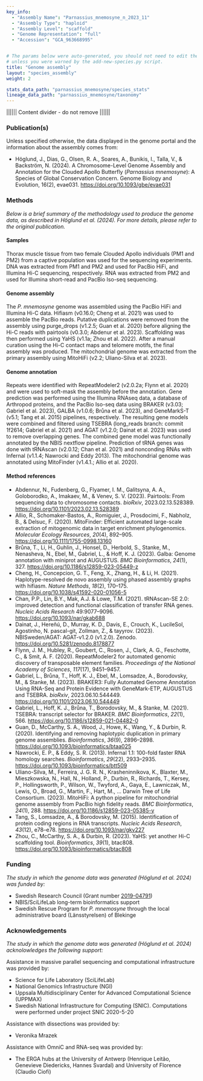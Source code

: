 ```yaml
---
key_info:
  - "Assembly Name": "Parnassius_mnemosyne_n_2023_11"
  - "Assembly Type": "haploid"
  - "Assembly Level": "scaffold"
  - "Genome Representation": "full"
  - "Accession": "GCA_963668995"


# The params below were auto-generated, you should not need to edit them...
# unless you were warned by the add-new-species.py script.
title: "Genome assembly"
layout: "species_assembly"
weight: 2

stats_data_path: "parnassius_mnemosyne/species_stats"
lineage_data_path: "parnassius_mnemosyne/taxonomy"
---
```


|||||| Content divider - do not remove ||||||

### Publication(s)

Unless specified otherwise, the data displayed in the genome portal and the information about the assembly comes from:

- Höglund, J., Dias, G., Olsen, R. A., Soares, A., Bunikis, I., Talla, V., & Backström, N. (2024). A Chromosome-Level Genome Assembly and Annotation for the Clouded Apollo Butterfly (*Parnassius mnemosyne*): A Species of Global Conservation Concern. Genome Biology and Evolution, 16(2), evae031. <https://doi.org/10.1093/gbe/evae031>

### Methods

*Below is a brief summary of the methodology used to produce the genome data, as described in Höglund et al. (2024). For more details, please refer to the original publication.*

#### Samples

Thorax muscle tissue from two female Clouded Apollo individuals (PM1 and PM2) from a captive population was used for the sequencing experiments. DNA was extracted from PM1 and PM2 and used for PacBio HiFi, and Illumina Hi-C sequencing, respectively. RNA was extracted from PM2 and used for Illumina short-read and PacBio Iso-seq sequencing.

#### Genome assembly

The *P. mnemosyne* genome was assembled using the PacBio HiFi and Illumina Hi-C data. Hifiasm (v0.16.0; Cheng et al. 2021) was used to assemble the PacBio reads. Putative duplications were removed from the assembly using purge_drops (v1.2.5; Guan et al. 2020) before aligning the Hi-C reads with pairtools (v0.3.0; Abdenur et al. 2023). Scaffolding was then performed using YaHS (v1.1a; Zhou et al. 2022). After a manual curation using the Hi-C contact maps and telomere motifs, the final assembly was produced. The mitochondrial genome was extracted from the primary assembly using MitoHiFi (v2.2; Uliano-Silva et al. 2023).

#### Genome annotation

Repeats were identified with RepeatModeler2 (v2.0.2a; Flynn et al. 2020) and were used to soft-mask the assembly before the annotation. Gene prediction was performed using the Illumina RNAseq data, a database of Arthropod proteins, and the PacBio Iso-seq data using BRAKER (v3.03; Gabriel et al. 2023), GALBA (v1.0.6; Brůna et al. 2023), and GeneMarkS-T (v5.1; Tang et al. 2015) pipelines, respectively. The resulting gene models were combined and filtered using TSEBRA (long_reads branch: commit 1f2614; Gabriel et al. 2021) and AGAT (v1.2.0; Dainat et al. 2023) was used to remove overlapping genes. The combined gene model was functionally annotated by the NBIS nextflow pipeline. Prediction of tRNA genes was done with tRNAscan (v2.0.12; Chan et al. 2021) and nonconding RNAs with Infernal (v1.1.4; Nawrocki and Eddy 2013). The mitochondrial genome was annotated using MitoFinder (v1.4.1.; Allio et al. 2020).

#### Method references

- Abdennur, N., Fudenberg, G., Flyamer, I. M., Galitsyna, A. A., Goloborodko, A., Imakaev, M., & Venev, S. V. (2023). Pairtools: From sequencing data to chromosome contacts. *bioRxiv*, 2023.02.13.528389. <https://doi.org/10.1101/2023.02.13.528389>
- Allio, R., Schomaker-Bastos, A., Romiguier, J., Prosdocimi, F., Nabholz, B., & Delsuc, F. (2020). MitoFinder: Efficient automated large-scale extraction of mitogenomic data in target enrichment phylogenomics. *Molecular Ecology Resources*, *20*(4), 892–905. <https://doi.org/10.1111/1755-0998.13160>
- Brůna, T., Li, H., Guhlin, J., Honsel, D., Herbold, S., Stanke, M., Nenasheva, N., Ebel, M., Gabriel, L., & Hoff, K. J. (2023). Galba: Genome annotation with miniprot and AUGUSTUS. *BMC Bioinformatics*, *24*(1), 327. <https://doi.org/10.1186/s12859-023-05449-z>
- Cheng, H., Concepcion, G. T., Feng, X., Zhang, H., & Li, H. (2021). Haplotype-resolved de novo assembly using phased assembly graphs with hifiasm. *Nature Methods*, *18*(2), 170–175. <https://doi.org/10.1038/s41592-020-01056-5>
- Chan, P.P., Lin, B.Y., Mak, A.J. & Lowe, T.M. (2021). tRNAscan-SE 2.0: improved detection and functional classification of transfer RNA genes. *Nucleic Acids Research* 49:9077–9096. <https://doi.org/10.1093/nar/gkab688>
- Dainat, J., Hereñú, D., Murray,  K. D., Davis, E., Crouch, K., LucileSol, Agostinho, N. pascal-git, Zollman, Z., & tayyrov. (2023). NBISweden/AGAT: AGAT-v1.2.0 (v1.2.0). Zenodo. <https://doi.org/10.5281/zenodo.8178877>
- Flynn, J. M., Hubley, R., Goubert, C., Rosen, J., Clark, A. G., Feschotte, C., & Smit, A. F. (2020). RepeatModeler2 for automated genomic discovery of transposable element families. *Proceedings of the National Academy of Sciences*, *117*(17), 9451–9457.
- Gabriel, L., Brůna, T., Hoff, K. J., Ebel, M., Lomsadze, A., Borodovsky, M., & Stanke, M. (2023). BRAKER3: Fully Automated Genome Annotation Using RNA-Seq and Protein Evidence with GeneMark-ETP, AUGUSTUS and TSEBRA. *bioRxiv*, 2023.06.10.544449. <https://doi.org/10.1101/2023.06.10.544449>
- Gabriel, L., Hoff, K. J., Brůna, T., Borodovsky, M., & Stanke, M. (2021). TSEBRA: transcript selector for BRAKER. *BMC Bioinformatics*, *22*(1), 566. <https://doi.org/10.1186/s12859-021-04482-0>
- Guan, D., McCarthy, S. A., Wood, J., Howe, K., Wang, Y., & Durbin, R. (2020). Identifying and removing haplotypic duplication in primary genome assemblies. *Bioinformatics*, *36*(9), 2896–2898. <https://doi.org/10.1093/bioinformatics/btaa025>
- Nawrocki, E. P., & Eddy, S. R. (2013). Infernal 1.1: 100-fold faster RNA homology searches. *Bioinformatics*, *29*(22), 2933–2935. <https://doi.org/10.1093/bioinformatics/btt509>
- Uliano-Silva, M., Ferreira, J. G. R. N., Krasheninnikova, K., Blaxter, M., Mieszkowska, N., Hall, N., Holland, P., Durbin, R., Richards, T., Kersey, P., Hollingsworth, P., Wilson, W., Twyford, A., Gaya, E., Lawniczak, M., Lewis, O., Broad, G., Martin, F., Hart, M., … Darwin Tree of Life Consortium. (2023). MitoHiFi: A python pipeline for mitochondrial genome assembly from PacBio high fidelity reads. *BMC Bioinformatics*, *24*(1), 288. <https://doi.org/10.1186/s12859-023-05385-y>
- Tang, S., Lomsadze, A., & Borodovsky, M. (2015). Identification of protein coding regions in RNA transcripts. *Nucleic Acids Research*, *43*(12), e78–e78. <https://doi.org/10.1093/nar/gkv227>
- Zhou, C., McCarthy, S. A., & Durbin, R. (2023). YaHS: yet another Hi-C scaffolding tool. *Bioinformatics*, *39*(1), btac808. <https://doi.org/10.1093/bioinformatics/btac808>

### Funding

*The study in which the genome data was generated (Höglund et al. 2024) was funded by:*

- Swedish Research Council (Grant number [2019-04791](https://www.vr.se/english/swecris.html#/project/2019-04791_VR))
- NBIS/SciLifeLab long-term bioinformatics support
- Swedish Rescue Program for *P. mnemosyne* through the local administrative board (Länsstyrelsen) of Blekinge

### Acknowledgements

*The study in which the genome data was generated (Höglund et al. 2024) acknolowledges the following support:*

Assistance in massive parallel sequencing and computational infrastructure was provided by:

- Science for Life Laboratory (SciLifeLab)
- National Genomics Infrastructure (NGI)
- Uppsala Multidisciplinary Center for Advanced Computational Science (UPPMAX)
- Swedish National Infrastructure for Computing (SNIC). Computations were performed under project SNIC 2020-5-20

Assistance with dissections was provided by:

- Veronika Mrazek

Assistance with OmniC and RNA-seq was provided by:

- The ERGA hubs at the University of Antwerp (Henrique Leitão, Genevieve Diedericks, Hannes Svardal) and University of Florence (Claudio Ciofi)
